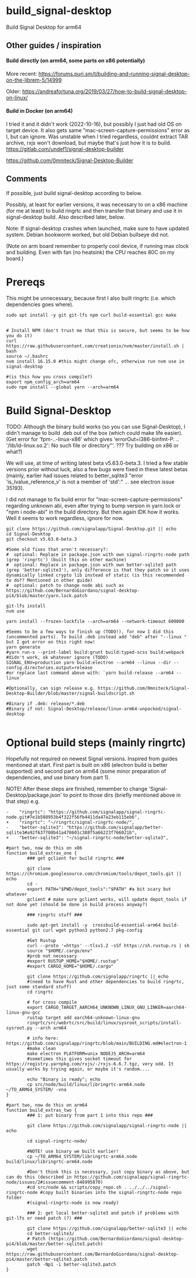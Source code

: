 # build_signal-desktop

Build Signal Desktop for arm64

## Other guides / inspiration

#### Build directly (on arm64, some parts on x86 potentially)

More recent: https://forums.puri.sm/t/building-and-running-signal-desktop-on-the-librem-5/14999 

Older: https://andreafortuna.org/2019/03/27/how-to-build-signal-desktop-on-linux/

#### Build in Docker (on arm64)


I tried it and it didn't work (2022-10-16), but possibly I just had old OS on target device.
It also gets same "mac-screen-capture-permissions" error as I, but can ignore. Was unstable when I tried regardless,
couldnt extract TAR archive, rxjs won't download, but maybe that's just how it is to build.
https://gitlab.com/undef1/signal-desktop-builder


https://github.com/0mniteck/Signal-Desktop-Builder



## Comments
If possible, just build signal-desktop according to below.

Possibly, at least for earlier versions, it was necessary to on a x86 machine (for me at least) to build ringrtc and then transfer that binary and use it in signal-desktop build. Also described later, below.

Note: If signal-desktop crashes when launched, make sure to have updated system. Debian bookworm worked, but old Debian bullseye did not.

(Note on arm board remember to properly cool device, if running max clock and building. Even with fan (no heatsink) the CPU reaches 80C on my board.)


# Prereqs

This might be unnecessary, because first I also built ringrtc (i.e. which dependencies goes where).

```
sudo apt install -y git git-lfs npm curl build-essential gcc make


# Install NPM (don't trust me that this is secure, but seems to be how you do it)
curl https://raw.githubusercontent.com/creationix/nvm/master/install.sh | bash
source ~/.bashrc
nvm install 16.15.0 #this might change ofc, otherwise run nvm use in signal-desktop

#(is this how you cross compile?)
export npm_config_arch=arm64
sudo npm install --global yarn --arch=arm64
```

# Build Signal-Desktop

TODO: Although the binary build works (so you can use Signal-Desktop), I didn't manage to build .deb out of the box (which could make life easier). (Get error for 'fpm-..-linux-x86' which gives 'errorOut=i386-binfmt-P: .. '/lib/ld-linux.so.2': No such file or directory"'. ??? Try building on x86 or what?)

We will use, at time of writing latest beta v5.63.0-beta.3. I tried a few stable versions prior without luck, also a few bugs were fixed in these latest betas (mainly, earlier had issues related to better_sqlite3 "error 'is_lvalue_reference_v' is not a member of 'std':" ... see electron issue 35193). 

I did not manage to fix build error for "mac-screen-capture-permissions" regarding unknown abi, even after trying to bump version in yarn.lock or "npm i node-abi" in the build directory. But then again IDK how it works. Well it seems to work regardless, ignore for now.

```
git clone https://github.com/signalapp/Signal-Desktop.git || echo
cd Signal-Desktop
git checkout v5.63.0-beta.3

#Some old fixes that aren't necessary?:
#  optional: Replace in package.json with own signal-ringrtc-node path (grep 'ringrtc') (built this on other machine)
#  optional: Replace in package.json with own better-sqlite3 path (grep 'better-sqlite3'), only difference is that they patch so it uses dynamically linked crypto lib instead of static (is this recommended to do?? Mentioned in other guide)
#  optional: patch to change node abi such as https://github.com/BernardoGiordano/signal-desktop-pi4/blob/master/yarn.lock.patch

git-lfs install
nvm use

yarn install --frozen-lockfile --arch=arm64 --network-timeout 600000
 
#Seems to be a few ways to finish up (TODO!), for now I did this (uncommented parts). To build .deb instead add "deb" after "--linux " but I got error on this right now!
yarn generate
#yarn run-s --print-label build:grunt build:typed-scss build:webpack #didn't work, ok whatever ignore (TODO)
SIGNAL_ENV=production yarn build:electron --arm64 --linux --dir --config.directories.output=release
#or replace last command above with: `yarn build-release --arm64 --linux`

#Optionally, can sign release e.g. https://github.com/0mniteck/Signal-Desktop-Builder/blob/master/signal-buildscript.sh

#Binary if .deb: release/*.deb
#Binary if not: Signal-Desktop/release/linux-arm64-unpacked/signal-desktop


```


# Optional build steps (mainly ringrtc)

Hopefully not required on newest Signal versions. Inspired from guides mentioned at start. First part is built on x86 (electron build is better supported) and second part on arm64 (some minor preparation of dependencies, and use binary from part 1).

NOTE! After these steps are finished, remember to change 'Signal-Desktop/package.json' to point to those dirs (briefly mentioned above in that step)
e.g.
```
-    "ringrtc": "https://github.com/signalapp/signal-ringrtc-node.git#7e1b508953b4f322f56fb4411da47a23eb115eb6",
+    "ringrtc": "~/ringrtc/signal-ringrtc-node/",
-    "better-sqlite3": "https://github.com/signalapp/better-sqlite3#a92f637708b41a478601c388f5a66223f766021b",
+    "better-sqlite3": "~/signal-ringrtc-node/better-sqlite3",
```

```
#part two, now do this on x86
function build_extras_one {
        ### get gclient for build ringrtc ###

        git clone https://chromium.googlesource.com/chromium/tools/depot_tools.git || echo
        cd -
        export PATH="$PWD/depot_tools":"$PATH" #a bit scary but whatever
        gclient # make sure gclient works, will update depot_tools if not done yet (should be done in build process anyway?)

        ### ringrtc stuff ###
        
        sudo apt-get install -y  crossbuild-essential-arm64 build-essential git curl wget python3 python2.7 pkg-config
        
        #Get Rustup
        curl --proto '=https' --tlsv1.2 -sSf https://sh.rustup.rs | sh
        source "$HOME/.cargo/env"
        #prob not necessary
        #export RUSTUP_HOME="$HOME/.rustup"
        #export CARGO_HOME="$HOME/.cargo"
        
        git clone https://github.com/signalapp/ringrtc || echo
        #(need to have Rust and other dependencies to build ringrtc, just some standard stuff)
        cd ringrtc

        # for cross compile
        export CARGO_TARGET_AARCH64_UNKNOWN_LINUX_GNU_LINKER=aarch64-linux-gnu-gcc
        rustup target add aarch64-unknown-linux-gnu
        ringrtc/src/webrtc/src/build/linux/sysroot_scripts/install-sysroot.py --arch arm64
        
        # info here: https://github.com/signalapp/ringrtc/blob/main/BUILDING.md#electron-1
        #make clean
        make electron PLATFORM=unix NODEJS_ARCH=arm64
        #sometimes this gives socket timeout for https://registry.yarnpkg.com/rxjs/-/rxjs-6.6.7.tgz, very odd. It usually works by trying again, or maybe it's random....

        echo "Binary is ready"; echo
        cp src/node/build/linux/libringrtc-arm64.node ~/TO_ARM64_SYSTEM/ -vna
}

#part two, now do this on arm64
function build_extras_two {
        ### 1: put binary from part 1 into this repo ###
        
        git clone https://github.com/signalapp/signal-ringrtc-node || echo

        cd signal-ringrtc-node/
        
        #NOTE! use binary we built earlier!
        cp ~/TO_ARM64_SYSTEM/libringrtc-arm64.node build/linux/libringrtc-arm64.node
        
        #Don't think this is necessary, just copy binary as above, but can do this (described in https://github.com/signalapp/signal-ringrtc-node/issues/2#issuecomment-846995870)
        #cd src/node && scripts/copy_repo.sh . ../../../signal-ringrtc-node #copy built binaries into the signal-ringrtc-node repo folder
        #(signal-ringrtc-node is now ready)

        ### 2: get local better-sqlite3 and patch if problems with git-lfs or need patch (?) ###
        
        git clone https://github.com/signalapp/better-sqlite3 || echo
        cd better-sqlite3/
        # Patch (https://github.com/BernardoGiordano/signal-desktop-pi4/blob/master/better-sqlite3.patch)
        wget https://raw.githubusercontent.com/BernardoGiordano/signal-desktop-pi4/master/better-sqlite3.patch
        patch -Np1 -i better-sqlite3.patch
}

```
